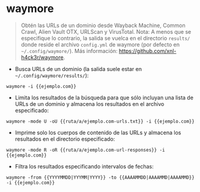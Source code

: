 # waymore

> Obtén las URLs de un dominio desde Wayback Machine, Common Crawl, Alien Vault OTX, URLScan y VirusTotal.
> Nota: A menos que se especifique lo contrario, la salida se vuelca en el directorio `results/` donde reside el archivo `config.yml` de waymore (por defecto en `~/.config/waymore/`).
> Más información: <https://github.com/xnl-h4ck3r/waymore>.

- Busca URLs de un dominio (la salida suele estar en `~/.config/waymore/results/`):

`waymore -i {{ejemplo.com}}`

- Limita los resultados de la búsqueda para que sólo incluyan una lista de URLs de un dominio y almacena los resultados en el archivo especificado:

`waymore -mode U -oU {{ruta/a/ejemplo.com-urls.txt}} -i {{ejemplo.com}}`

- Imprime solo los cuerpos de contenido de las URLs y almacena los resultados en el directorio especificado:

`waymore -mode R -oR {{ruta/a/ejemplo.com-url-responses}} -i {{ejemplo.com}}`

- Filtra los resultados especificando intervalos de fechas:

`waymore -from {{YYYYMMDD|YYYMM|YYYY}} -to {{AAAAMMDD|AAAAMMD|AAAAMMD}} -i {{ejemplo.com}}`

